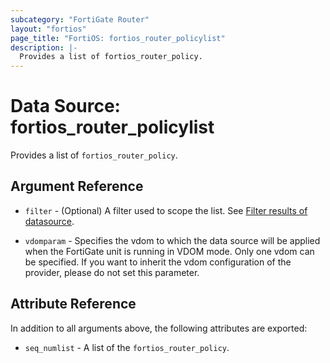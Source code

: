 ```yaml
---
subcategory: "FortiGate Router"
layout: "fortios"
page_title: "FortiOS: fortios_router_policylist"
description: |-
  Provides a list of fortios_router_policy.
---
```


# Data Source: fortios_router_policylist
Provides a list of `fortios_router_policy`.

## Argument Reference

* `filter` - (Optional) A filter used to scope the list. See [Filter results of datasource](https://registry.terraform.io/providers/fortinetdev/fortios/latest/docs/guides/fgt_filter).

* `vdomparam` - Specifies the vdom to which the data source will be applied when the FortiGate unit is running in VDOM mode. Only one vdom can be specified. If you want to inherit the vdom configuration of the provider, please do not set this parameter.

## Attribute Reference

In addition to all arguments above, the following attributes are exported:

* `seq_numlist` -  A list of the `fortios_router_policy`.
